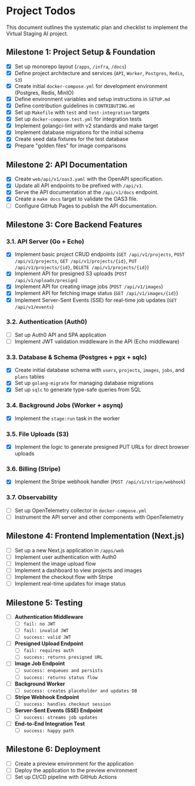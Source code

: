 # Project Todos

This document outlines the systematic plan and checklist to implement the Virtual Staging AI project.

## Milestone 1: Project Setup & Foundation

- [x] Set up monorepo layout (`/apps`, `/infra`, `/docs`)
- [x] Define project architecture and services (`API`, `Worker`, `Postgres`, `Redis`, `S3`)
- [x] Create initial `docker-compose.yml` for development environment (Postgres, Redis, MinIO)
- [x] Define environment variables and setup instructions in `SETUP.md`
- [x] Define contribution guidelines in `CONTRIBUTING.md`
- [x] Set up `Makefile` with `test` and `test-integration` targets
- [x] Set up `docker-compose.test.yml` for integration tests
- [x] Implement golangci-lint with v2 standards and make target
- [x] Implement database migrations for the initial schema
- [x] Create seed data fixtures for the test database
- [x] Prepare "golden files" for image comparisons

## Milestone 2: API Documentation

- [x] Create `web/api/v1/oas3.yaml` with the OpenAPI specification.
- [x] Update all API endpoints to be prefixed with `/api/v1`.
- [x] Serve the API documentation at the `/api/v1/docs` endpoint.
- [x] Create a `make docs` target to validate the OAS3 file.
- [ ] Configure GitHub Pages to publish the API documentation.

## Milestone 3: Core Backend Features

### 3.1. API Server (Go + Echo)

- [x] Implement basic project CRUD endpoints (`GET /api/v1/projects`, `POST /api/v1/projects`, `GET /api/v1/projects/{id}`, `PUT /api/v1/projects/{id}`, `DELETE /api/v1/projects/{id}`)
- [x] Implement API for presigned S3 uploads (`POST /api/v1/uploads/presign`)
- [x] Implement API for creating image jobs (`POST /api/v1/images`)
- [x] Implement API for fetching image status (`GET /api/v1/images/{id}`)
- [x] Implement Server-Sent Events (SSE) for real-time job updates (`GET /api/v1/events`)

### 3.2. Authentication (Auth0)

- [ ] Set up Auth0 API and SPA application
- [ ] Implement JWT validation middleware in the API (Echo middleware)

### 3.3. Database & Schema (Postgres + pgx + sqlc)

- [x] Create initial database schema with `users`, `projects`, `images`, `jobs`, and `plans` tables
- [x] Set up `golang-migrate` for managing database migrations
- [x] Set up `sqlc` to generate type-safe queries from SQL

### 3.4. Background Jobs (Worker + asynq)

- [x] Implement the `stage:run` task in the worker

### 3.5. File Uploads (S3)

- [x] Implement the logic to generate presigned PUT URLs for direct browser uploads

### 3.6. Billing (Stripe)

- [x] Implement the Stripe webhook handler (`POST /api/v1/stripe/webhook`)

### 3.7. Observability

- [ ] Set up OpenTelemetry collector in `docker-compose.yml`
- [ ] Instrument the API server and other components with OpenTelemetry

## Milestone 4: Frontend Implementation (Next.js)

- [ ] Set up a new Next.js application in `/apps/web`
- [ ] Implement user authentication with Auth0
- [ ] Implement the image upload flow
- [ ] Implement a dashboard to view projects and images
- [ ] Implement the checkout flow with Stripe
- [ ] Implement real-time updates for image status

## Milestone 5: Testing

- [ ] **Authentication Middleware**
    - [ ] `fail: no JWT`
    - [ ] `fail: invalid JWT`
    - [ ] `success: valid JWT`
- [ ] **Presigned Upload Endpoint**
    - [ ] `fail: requires auth`
    - [ ] `success: returns presigned URL`
- [ ] **Image Job Endpoint**
    - [ ] `success: enqueues and persists`
    - [ ] `success: returns status flow`
- [ ] **Background Worker**
    - [ ] `success: creates placeholder and updates DB`
- [ ] **Stripe Webhook Endpoint**
    - [ ] `success: handles checkout session`
- [ ] **Server-Sent Events (SSE) Endpoint**
    - [ ] `success: streams job updates`
- [ ] **End-to-End Integration Test**
    - [ ] `success: happy path`

## Milestone 6: Deployment

- [ ] Create a preview environment for the application
- [ ] Deploy the application to the preview environment
- [ ] Set up CI/CD pipeline with GitHub Actions
